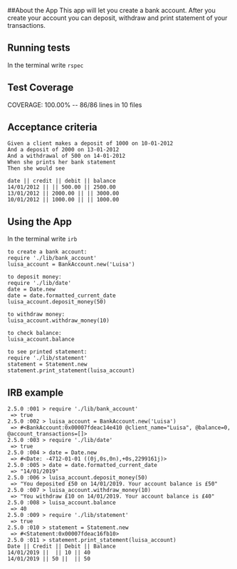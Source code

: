 ##About the App
This app will let you create a bank account.
After you create your account you can deposit, withdraw and print statement of your transactions.

## Running tests
In the terminal write `rspec`

## Test Coverage

COVERAGE: 100.00% -- 86/86 lines in 10 files

## Acceptance criteria
```
Given a client makes a deposit of 1000 on 10-01-2012
And a deposit of 2000 on 13-01-2012
And a withdrawal of 500 on 14-01-2012
When she prints her bank statement
Then she would see

date || credit || debit || balance
14/01/2012 || || 500.00 || 2500.00
13/01/2012 || 2000.00 || || 3000.00
10/01/2012 || 1000.00 || || 1000.00
```

## Using the App
In the terminal write `irb`

```
to create a bank account:
require './lib/bank_account'
luisa_account = BankAccount.new('Luisa')

to deposit money:
require './lib/date'
date = Date.new
date = date.formatted_current_date
luisa_account.deposit_money(50)

to withdraw money:
luisa_account.withdraw_money(10)

to check balance:
luisa_account.balance

to see printed statement:
require './lib/statement'
statement = Statement.new
statement.print_statement(luisa_account)
```
## IRB example
```
2.5.0 :001 > require './lib/bank_account'
 => true 
2.5.0 :002 > luisa_account = BankAccount.new('Luisa')
 => #<BankAccount:0x00007fdeac14e410 @client_name="Luisa", @balance=0, @account_transactions=[]> 
2.5.0 :003 > require './lib/date'
 => true 
2.5.0 :004 > date = Date.new
 => #<Date: -4712-01-01 ((0j,0s,0n),+0s,2299161j)> 
2.5.0 :005 > date = date.formatted_current_date
 => "14/01/2019" 
2.5.0 :006 > luisa_account.deposit_money(50)
 => "You deposited £50 on 14/01/2019. Your account balance is £50" 
2.5.0 :007 > luisa_account.withdraw_money(10)
 => "You withdraw £10 on 14/01/2019. Your account balance is £40" 
2.5.0 :008 > luisa_account.balance
 => 40 
2.5.0 :009 > require './lib/statement'
 => true 
2.5.0 :010 > statement = Statement.new
 => #<Statement:0x00007fdeac16fb10> 
2.5.0 :011 > statement.print_statement(luisa_account)
Date || Credit || Debit || Balance
14/01/2019 ||  || 10 || 40
14/01/2019 || 50 ||  || 50
```


